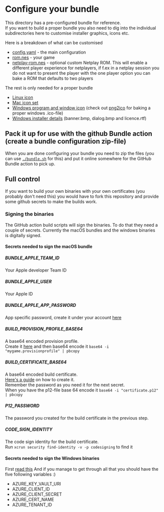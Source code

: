 # Configure your bundle

This directory has a pre-configured bundle for reference.  
If you want to build a proper bundle you also need to dig into the individual subdirectories here to customise installer graphics, icons etc.

Here is a breakdown of what can be customised
* [config.yaml](config.yaml) - the main configuration
* [rom.nes](rom.nes) - your game
* [netplay-rom.nes](netplay-rom.nes) - optional custom Netplay ROM. This will enable a different player experience for netplayers, if f.ex in a netplay session you do not want to present the player with the one player option you can bake a ROM that defaults to two players

The rest is only needed for a proper bundle
* [Linux icon](linux/icon_256x256.png)
* [Mac icon set](macos/bundle.iconset/)
* [Windows program and window icon](windows/icon_256x256.ico) (check out [png2ico](https://www.png2ico.com/) for baking a proper windows .ico-file)
* [Windows installer details](windows/wix/) (banner.bmp, dialog.bmp and licence.rtf)

## Pack it up for use with the github Bundle action (create a bundle configuration zip-file)

When you are done configuring your bundle you need to zip the files (you can use [`./bundle.sh`](./bundle.sh) for this) and put it online somewhere for the GitHub Bundle action to pick up.

## Full control
If you want to build your own binaries with your own certificates (you probably don't need this) you would have to fork this repository and provide some github secrets to make the builds work.

### Signing the binaries
The GitHub action build scripts will sign the binaries. To do that they need a couple of secrets.
Currently the macOS bundles and the windows binaries is digitally signed.

#### Secrets needed to sign the macOS bundle

##### BUNDLE_APPLE_TEAM_ID
Your Apple developer Team ID
##### BUNDLE_APPLE_USER
Your Apple ID
##### BUNDLE_APPLE_APP_PASSWORD
App specific password, create it under your account [here](https://appleid.apple.com/account/manage)

##### BUILD_PROVISION_PROFILE_BASE64
A base64 encoded provision profile.  
Create it [here](https://developer.apple.com/account/resources/profiles/list) and then base64 encode it `base64 -i "mygame.provisionprofile" | pbcopy`

##### BUILD_CERTIFICATE_BASE64
A base64 encoded build certificate.  
[Here's a guide](https://support.magplus.com/hc/en-us/articles/203808748-iOS-Creating-a-Distribution-Certificate-and-p12-File) on how to create it.  
Remember the password as you need it for the next secret.  
When you have the p12-file base 64 encode it `base64 -i "certificate.p12" | pbcopy`

##### P12_PASSWORD
The password you created for the build certificate in the previous step.

##### CODE_SIGN_IDENTITY
The code sign identity for the build certificate.  
Run `xcrun security find-identity -v -p codesigning` to find it

#### Secrets needed to sign the Windows binaries

First [read this](https://melatonin.dev/blog/how-to-code-sign-windows-installers-with-an-ev-cert-on-github-actions/)
And if you manage to get through all that you should have the five following variables :)
* AZURE_KEY_VAULT_URI
* AZURE_CLIENT_ID
* AZURE_CLIENT_SECRET
* AZURE_CERT_NAME
* AZURE_TENANT_ID